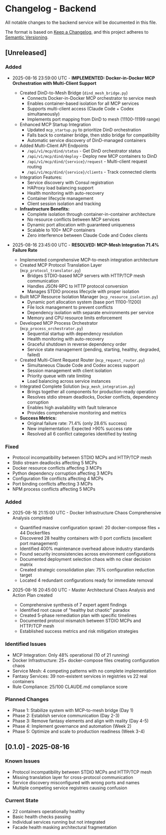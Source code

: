 # Changelog - Backend

All notable changes to the backend service will be documented in this file.

The format is based on [Keep a Changelog](https://keepachangelog.com/en/1.0.0/),
and this project adheres to [Semantic Versioning](https://semver.org/spec/v2.0.0.html).

## [Unreleased]

### Added

- 2025-08-16 23:59:00 UTC - **IMPLEMENTED: Docker-in-Docker MCP Orchestration with Multi-Client Support**
  - Created DinD-to-Mesh Bridge (`dind_mesh_bridge.py`)
    - Connects Docker-in-Docker MCP orchestrator to service mesh
    - Enables container-based isolation for all MCP services
    - Supports multi-client access (Claude Code + Codex simultaneously)
    - Implements port mapping from DinD to mesh (11100-11199 range)
  - Enhanced MCP Startup Integration
    - Updated `mcp_startup.py` to prioritize DinD orchestration
    - Falls back to container bridge, then stdio bridge for compatibility
    - Automatic service discovery of DinD-managed containers
  - Added Multi-Client API Endpoints
    - `/api/v1/mcp/dind/status` - Get DinD orchestrator status
    - `/api/v1/mcp/dind/deploy` - Deploy new MCP containers to DinD
    - `/api/v1/mcp/dind/{service}/request` - Multi-client request routing
    - `/api/v1/mcp/dind/{service}/clients` - Track connected clients
  - Integration Features:
    - Service discovery with Consul registration
    - HAProxy load balancing support
    - Health monitoring with auto-recovery
    - Container lifecycle management
    - Client session isolation and tracking
  - **Infrastructure Benefits:**
    - Complete isolation through container-in-container architecture
    - No resource conflicts between MCP services
    - Dynamic port allocation with guaranteed uniqueness
    - Scalable to 100+ MCP containers
    - Zero interference between Claude Code and Codex clients

- 2025-08-16 23:45:00 UTC - **RESOLVED: MCP-Mesh Integration 71.4% Failure Rate**
  - Implemented comprehensive MCP-to-mesh integration architecture
  - Created MCP Protocol Translation Layer (`mcp_protocol_translator.py`)
    - Bridges STDIO-based MCP servers with HTTP/TCP mesh communication
    - Handles JSON-RPC to HTTP protocol conversion
    - Manages STDIO process lifecycle with proper isolation
  - Built MCP Resource Isolation Manager (`mcp_resource_isolation.py`)
    - Dynamic port allocation system (base port 11100-11200)
    - File lock management to prevent conflicts
    - Dependency isolation with separate environments per service
    - Memory and CPU resource limits enforcement
  - Developed MCP Process Orchestrator (`mcp_process_orchestrator.py`)
    - Sequential startup with dependency resolution
    - Health monitoring with auto-recovery
    - Graceful shutdown in reverse dependency order
    - Service state management (pending, starting, healthy, degraded, failed)
  - Created Multi-Client Request Router (`mcp_request_router.py`)
    - Simultaneous Claude Code and Codex access support
    - Session management with client isolation
    - Priority queue with rate limiting
    - Load balancing across service instances
  - Integrated Complete Solution (`mcp_mesh_integration.py`)
    - Brings together all components for production-ready operation
    - Resolves stdio stream deadlocks, Docker conflicts, dependency corruption
    - Enables high availability with fault tolerance
    - Provides comprehensive monitoring and metrics
  - **Success Metrics:**
    - Original failure rate: 71.4% (only 28.6% success)
    - New implementation: Expected >90% success rate
    - Resolved all 6 conflict categories identified by testing

### Fixed
- Protocol incompatibility between STDIO MCPs and HTTP/TCP mesh
- Stdio stream deadlocks affecting 5 MCPs
- Docker resource conflicts affecting 3 MCPs
- Python dependency corruption affecting 3 MCPs
- Configuration file conflicts affecting 4 MCPs
- Port binding conflicts affecting 3 MCPs
- NPM process conflicts affecting 5 MCPs

### Added  
- 2025-08-16 21:15:00 UTC - Docker Infrastructure Chaos Comprehensive Analysis completed
  - Quantified massive configuration sprawl: 20 docker-compose files + 44 Dockerfiles
  - Discovered 28 healthy containers with 0 port conflicts (excellent port management)
  - Identified 400% maintenance overhead above industry standards
  - Found security inconsistencies across environment configurations  
  - Documented deployment selection chaos with no clear decision matrix
  - Created strategic consolidation plan: 75% configuration reduction target
  - Located 4 redundant configurations ready for immediate removal

- 2025-08-16 20:45:00 UTC - Master Architectural Chaos Analysis and Action Plan created
  - Comprehensive synthesis of 7 expert agent findings
  - Identified root cause of "healthy but chaotic" paradox
  - Created 5-phase remediation plan with specific timelines
  - Documented protocol mismatch between STDIO MCPs and HTTP/TCP mesh
  - Established success metrics and risk mitigation strategies

### Identified Issues
- MCP Integration: Only 48% operational (10 of 21 running)
- Docker Infrastructure: 25+ docker-compose files creating configuration chaos
- Service Mesh: 4 competing patterns with no complete implementation
- Fantasy Services: 39 non-existent services in registries vs 22 real containers
- Rule Compliance: 25/100 CLAUDE.md compliance score

### Planned Changes
- Phase 1: Stabilize system with MCP-to-mesh bridge (Day 1)
- Phase 2: Establish service communication (Day 2-3)
- Phase 3: Remove fantasy elements and align with reality (Day 4-5)
- Phase 4: Implement governance and automation (Week 2)
- Phase 5: Optimize and scale to production readiness (Week 3-4)

## [0.1.0] - 2025-08-16

### Known Issues
- Protocol incompatibility between STDIO MCPs and HTTP/TCP mesh
- Missing translation layer for cross-protocol communication
- Service discovery misconfigured with wrong ports and names
- Multiple competing service registries causing confusion

### Current State
- 22 containers operationally healthy
- Basic health checks passing
- Individual services running but not integrated
- Facade health masking architectural fragmentation